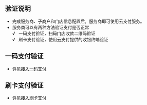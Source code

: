 ## 验证说明
- 完成服务商、子商户和门店信息配置后，服务商即可使用云支付服务。
- 服务商可以有两种方法验证支付是否正常   
&radic;&nbsp;&nbsp;&nbsp;一码支付验证，扫码门店收款二维码验证    
&radic;&nbsp;&nbsp;&nbsp;刷卡支付验证，使用云支付提供的收银终端验证   
## 一码支付验证
- 详见[接入一码支付](http://tcecqpoc.fsphere.cn/document/product/569/9801)
## 刷卡支付验证
- 详见[接入刷卡支付](http://tcecqpoc.fsphere.cn/document/product/569/9802)